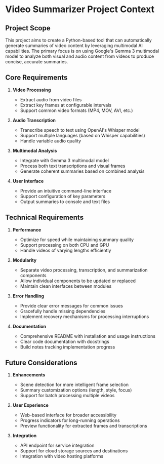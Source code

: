 # Video Summarizer Project Context

## Project Scope

This project aims to create a Python-based tool that can automatically generate summaries of video content by leveraging multimodal AI capabilities. The primary focus is on using Google's Gemma 3 multimodal model to analyze both visual and audio content from videos to produce concise, accurate summaries.

## Core Requirements

1. **Video Processing**
   - Extract audio from video files
   - Extract key frames at configurable intervals
   - Support common video formats (MP4, MOV, AVI, etc.)

2. **Audio Transcription**
   - Transcribe speech to text using OpenAI's Whisper model
   - Support multiple languages (based on Whisper capabilities)
   - Handle variable audio quality

3. **Multimodal Analysis**
   - Integrate with Gemma 3 multimodal model
   - Process both text transcriptions and visual frames
   - Generate coherent summaries based on combined analysis

4. **User Interface**
   - Provide an intuitive command-line interface
   - Support configuration of key parameters
   - Output summaries to console and text files

## Technical Requirements

1. **Performance**
   - Optimize for speed while maintaining summary quality
   - Support processing on both CPU and GPU
   - Handle videos of varying lengths efficiently

2. **Modularity**
   - Separate video processing, transcription, and summarization components
   - Allow individual components to be updated or replaced
   - Maintain clean interfaces between modules

3. **Error Handling**
   - Provide clear error messages for common issues
   - Gracefully handle missing dependencies
   - Implement recovery mechanisms for processing interruptions

4. **Documentation**
   - Comprehensive README with installation and usage instructions
   - Clear code documentation with docstrings
   - Build notes tracking implementation progress

## Future Considerations

1. **Enhancements**
   - Scene detection for more intelligent frame selection
   - Summary customization options (length, style, focus)
   - Support for batch processing multiple videos

2. **User Experience**
   - Web-based interface for broader accessibility
   - Progress indicators for long-running operations
   - Preview functionality for extracted frames and transcriptions

3. **Integration**
   - API endpoint for service integration
   - Support for cloud storage sources and destinations
   - Integration with video hosting platforms 